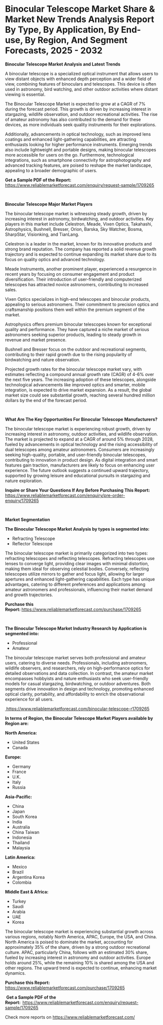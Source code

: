 <p><h1>Binocular Telescope Market Share & Market New Trends Analysis Report By Type, By Application, By End-use, By Region, And Segment Forecasts, 2025 - 2032</h1></p><p><strong>Binocular Telescope Market Analysis and Latest Trends</strong></p>
<p><p>A binocular telescope is a specialized optical instrument that allows users to view distant objects with enhanced depth perception and a wider field of view, combining features of binoculars and telescopes. This device is often used in astronomy, bird watching, and other outdoor activities where distant viewing is essential.</p><p>The Binocular Telescope Market is expected to grow at a CAGR of 7% during the forecast period. This growth is driven by increasing interest in stargazing, wildlife observation, and outdoor recreational activities. The rise of amateur astronomy has also contributed to the demand for these devices, as more individuals seek quality instruments for their explorations. </p><p>Additionally, advancements in optical technology, such as improved lens coatings and enhanced light-gathering capabilities, are attracting enthusiasts looking for higher performance instruments. Emerging trends also include lightweight and portable designs, making binocular telescopes more accessible for users on the go. Furthermore, technological integrations, such as smartphone connectivity for astrophotography and advanced tracking features, are poised to reshape the market landscape, appealing to a broader demographic of users.</p></p>
<p><strong>Get a Sample PDF of the Report:&nbsp;</strong> <a href="https://www.reliablemarketforecast.com/enquiry/request-sample/1709265?utm_campaign=2011&utm_medium=2&utm_source=Github&utm_content=ia&utm_term=10012025&utm_id=binocular-telescope">https://www.reliablemarketforecast.com/enquiry/request-sample/1709265</a></p>
<p>&nbsp;</p>
<p><strong>Binocular Telescope Major Market Players</strong></p>
<p><p>The binocular telescope market is witnessing steady growth, driven by increasing interest in astronomy, birdwatching, and outdoor activities. Key players in this market include Celestron, Meade, Vixen Optics, Takahashi, Astrophysics, Bushnell, Bresser, Orion, Barska, Sky Watcher, Bosma, SharpStar, Visionking, and TianLang.</p><p>Celestron is a leader in the market, known for its innovative products and strong brand reputation. The company has reported a solid revenue growth trajectory and is expected to continue expanding its market share due to its focus on quality optics and advanced technology.</p><p>Meade Instruments, another prominent player, experienced a resurgence in recent years by focusing on consumer engagement and product diversification. Their introduction of user-friendly and computerized telescopes has attracted novice astronomers, contributing to increased sales.</p><p>Vixen Optics specializes in high-end telescopes and binocular products, appealing to serious astronomers. Their commitment to precision optics and craftsmanship positions them well within the premium segment of the market.</p><p>Astrophysics offers premium binocular telescopes known for exceptional quality and performance. They have captured a niche market of serious astronomers seeking superior products, leading to steady growth in revenue and market presence.</p><p>Bushnell and Bresser focus on the outdoor and recreational segments, contributing to their rapid growth due to the rising popularity of birdwatching and nature observation.</p><p>Projected growth rates for the binocular telescope market vary, with estimates reflecting a compound annual growth rate (CAGR) of 4-6% over the next five years. The increasing adoption of these telescopes, alongside technological advancements like improved optics and smarter, mobile integration, is expected to drive market expansion. As a result, the global market size could see substantial growth, reaching several hundred million dollars by the end of the forecast period.</p></p>
<p>&nbsp;</p>
<p><strong>What Are The Key Opportunities For Binocular Telescope Manufacturers?</strong></p>
<p><p>The binocular telescope market is experiencing robust growth, driven by increasing interest in astronomy, outdoor activities, and wildlife observation. The market is projected to expand at a CAGR of around 5% through 2028, fueled by advancements in optical technology and the rising accessibility of dual telescopes among amateur astronomers. Consumers are increasingly seeking high-quality, portable, and user-friendly binocular telescopes, contributing to innovation in product design. As digital integration and smart features gain traction, manufacturers are likely to focus on enhancing user experience. The future outlook suggests a continued upward trajectory, supported by growing leisure and educational pursuits in stargazing and nature exploration.</p></p>
<p><strong>Inquire or Share Your Questions If Any Before Purchasing This Report:</strong> <a href="https://www.reliablemarketforecast.com/enquiry/pre-order-enquiry/1709265?utm_campaign=2011&utm_medium=2&utm_source=Github&utm_content=ia&utm_term=10012025&utm_id=binocular-telescope">https://www.reliablemarketforecast.com/enquiry/pre-order-enquiry/1709265</a></p>
<p>&nbsp;</p>
<p><strong>Market Segmentation</strong></p>
<p><strong>The Binocular Telescope Market Analysis by types is segmented into:</strong></p>
<p><ul><li>Refracting Telescope</li><li>Reflector Telescope</li></ul></p>
<p><p>The binocular telescope market is primarily categorized into two types: refracting telescopes and reflecting telescopes. Refracting telescopes use lenses to converge light, providing clear images with minimal distortion, making them ideal for observing celestial bodies. Conversely, reflecting telescopes utilize mirrors to gather and focus light, allowing for larger apertures and enhanced light-gathering capabilities. Each type has unique advantages, catering to different preferences and applications among amateur astronomers and professionals, influencing their market demand and growth trajectories.</p></p>
<p><strong>Purchase this Report:&nbsp;</strong><a href="https://www.reliablemarketforecast.com/purchase/1709265?utm_campaign=2011&utm_medium=2&utm_source=Github&utm_content=ia&utm_term=10012025&utm_id=binocular-telescope">https://www.reliablemarketforecast.com/purchase/1709265</a></p>
<p>&nbsp;</p>
<p><strong>The Binocular Telescope Market Industry Research by Application is segmented into:</strong></p>
<p><ul><li>Professional</li><li>Amateur</li></ul></p>
<p><p>The binocular telescope market serves both professional and amateur users, catering to diverse needs. Professionals, including astronomers, wildlife observers, and researchers, rely on high-performance optics for detailed observations and data collection. In contrast, the amateur market encompasses hobbyists and nature enthusiasts who seek user-friendly models for casual stargazing, birdwatching, or outdoor adventures. Both segments drive innovation in design and technology, promoting enhanced optical clarity, portability, and affordability to enrich the observational experience for all users.</p></p>
<p><a href="https://www.reliablemarketforecast.com/binocular-telescope-r1709265?utm_campaign=2011&utm_medium=2&utm_source=Github&utm_content=ia&utm_term=10012025&utm_id=binocular-telescope">&nbsp;https://www.reliablemarketforecast.com/binocular-telescope-r1709265</a></p>
<p><strong>In terms of Region, the Binocular Telescope Market Players available by Region are:</strong></p>
<p>
    <p> <strong> North America: </strong>
        <ul>
            <li>United States</li>
            <li>Canada</li>
        </ul>
        </p> 
    <p> <strong> Europe: </strong>
        <ul>
            <li>Germany</li>
            <li>France</li>
            <li>U.K.</li>
            <li>Italy</li>
            <li>Russia</li>
        </ul>
        </p> 
    <p> <strong> Asia-Pacific: </strong>
        <ul>
            <li>China</li>
            <li>Japan</li>
            <li>South Korea</li>
            <li>India</li>
            <li>Australia</li>
            <li>China Taiwan</li>
            <li>Indonesia</li>
            <li>Thailand</li>
            <li>Malaysia</li>
        </ul>
        </p> 
    <p> <strong> Latin America: </strong>
        <ul>
            <li>Mexico</li>
            <li>Brazil</li>
            <li>Argentina Korea</li>
            <li>Colombia</li>
        </ul>
        </p> 
    <p> <strong> Middle East & Africa: </strong>
        <ul>
            <li>Turkey</li>
            <li>Saudi</li>
            <li>Arabia</li>
            <li>UAE</li>
            <li>Korea</li>
        </ul>
    </p>
    </p>
<p><p>The binocular telescope market is experiencing substantial growth across various regions, notably North America, APAC, Europe, the USA, and China. North America is poised to dominate the market, accounting for approximately 35% of the share, driven by a strong outdoor recreational culture. APAC, particularly China, follows with an estimated 30% share, fueled by increasing interest in astronomy and outdoor activities. Europe holds around 25%, while the remaining 10% is shared among the USA and other regions. The upward trend is expected to continue, enhancing market dynamics.</p></p>
<p><strong>Purchase this Report: </strong><a href="https://www.reliablemarketforecast.com/purchase/1709265?utm_campaign=2011&utm_medium=2&utm_source=Github&utm_content=ia&utm_term=10012025&utm_id=binocular-telescope">https://www.reliablemarketforecast.com/purchase/1709265</a></p>
<p>&nbsp;<strong>Get a Sample PDF of the Report:&nbsp;&nbsp;</strong><a href="https://www.reliablemarketforecast.com/enquiry/request-sample/1709265?utm_campaign=2011&utm_medium=2&utm_source=Github&utm_content=ia&utm_term=10012025&utm_id=binocular-telescope">https://www.reliablemarketforecast.com/enquiry/request-sample/1709265</a></p>
<p><strong></strong></p>
<p>Check more reports on <a href="https://www.reliablemarketforecast.com/?utm_campaign=2011&utm_medium=2&utm_source=Github&utm_content=ia&utm_term=10012025&utm_id=binocular-telescope">https://www.reliablemarketforecast.com/</a></p>